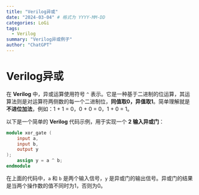 ```yaml
---
title: "Verilog异或"
date: "2024-03-04" # 格式为 YYYY-MM-DD
categories: LoGi
tags:
  - Verilog
summary: "Verilog异或例子"
author: "ChatGPT"
---
```

# Verilog异或

在 **Verilog** 中，异或运算使用符号 `^` 表示。它是一种基于二进制的位运算，其运算法则是对运算符两侧数的每一个二进制位，**同值取0，异值取1**。简单理解就是**不进位加法**，例如：1 + 1 = 0，0 + 0 = 0，1 + 0 = 1。

以下是一个简单的 **Verilog** 代码示例，用于实现一个 **2 输入异或门**：

```verilog
module xor_gate (
    input a,
    input b,
    output y
);
    assign y = a ^ b;
endmodule
```

在上面的代码中，`a` 和 `b` 是两个输入信号，`y` 是异或门的输出信号。异或门的结果是当两个操作数的值不同时为1，否则为0。
